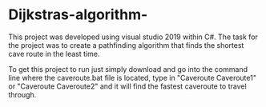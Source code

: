 # Dijkstras-algorithm-
This project was developed using visual studio 2019 within C#. The task for the project was to create a pathfinding algorithm that finds the shortest cave route in the least time. 

To get this project to run just simply download and go into the command line where the caveroute.bat file is located, type in "Caveroute Caveroute1" or "Caveroute Caveroute2" and it will find the fastest caveroute to travel through.

